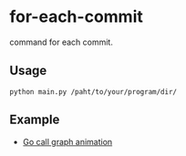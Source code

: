 # for-each-commit
command for each commit.

## Usage
`python main.py /paht/to/your/program/dir/`

## Example
- [Go call graph animation](https://github.com/st34-satoshi/for-each-commit/tree/call-graph)